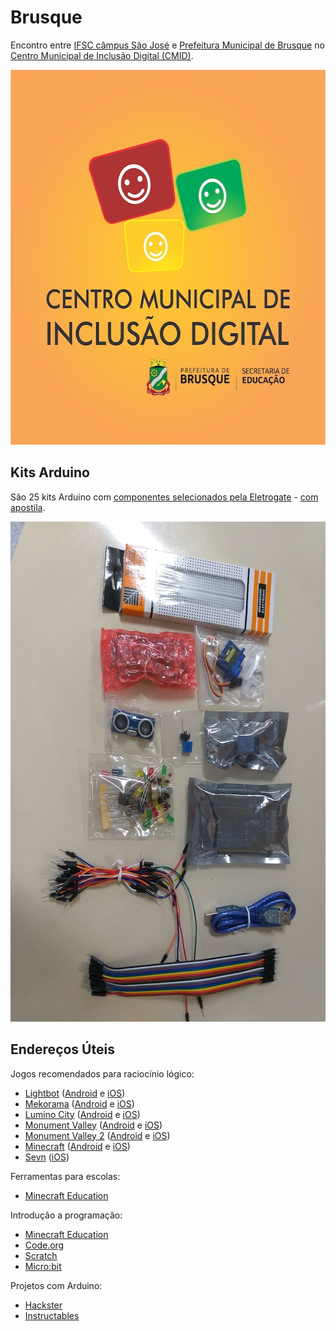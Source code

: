 # Brusque

Encontro entre [IFSC câmpus São José](https://www.ifsc.edu.br/web/campus-sao-jose) e [Prefeitura Municipal de Brusque](http://www.brusque.sc.gov.br/) no [Centro Municipal de Inclusão Digital (CMID)](https://goo.gl/maps/yyNzhhUnHfFX87FP8).

<div align="center"><img alt="Centro Municipal de Inclusão Digital" width="600" height="600" src="cmid_avatar.png"></div>

## Kits Arduino

São 25 kits Arduino com [componentes selecionados pela Eletrogate](https://www.eletrogate.com/kit-beginning) - [com apostila](https://conteudo.eletrogate.com/apostila-arduino-beginning).

<div align="center"><img alt="Centro Municipal de Inclusão Digital" width="600" height="800" src="kit-arduino.png"></div>

## Endereços Úteis

Jogos recomendados para raciocínio lógico:

- [Lightbot](http://lightbot.com) ([Android](https://play.google.com/store/apps/details?id=com.lightbot.lightbot) e [iOS](https://itunes.apple.com/us/app/lightbot-programming-puzzles/id657638474?mt=8))
- [Mekorama](http://www.mekorama.com) ([Android](https://play.google.com/store/apps/details?id=com.martinmagni.mekorama) e [iOS](https://itunes.apple.com/br/app/mekorama/id1079464948?mt=8))
- [Lumino City](http://www.luminocitygame.com) ([Android](https://play.google.com/store/apps/details?id=air.com.noodlecake.luminocity&hl=pt_BR) e [iOS](https://itunes.apple.com/br/app/lumino-city/id958604518?mt=8))
- [Monument Valley](https://www.ustwo.com/work/monument-valley-mobile-games) ([Android](https://play.google.com/store/apps/details?id=com.ustwo.monumentvalley&hl=pt_BR) e [iOS](https://itunes.apple.com/br/app/monument-valley/id728293409?mt=8))
- [Monument Valley 2](https://www.ustwo.com/work/monument-valley-mobile-games) ([Android](https://play.google.com/store/apps/details?id=com.ustwo.monumentvalley2&hl=pt_BR) e [iOS](https://itunes.apple.com/br/app/monument-valley-2/id1187265767?mt=8))
- [Minecraft](https://www.minecraft.net/pt-br/) ([Android](https://play.google.com/store/apps/details?id=com.mojang.minecraftpe) e [iOS](https://itunes.apple.com/br/app/minecraft/id479516143?mt=8))
- [Sevn](https://spielstein.com/apps/sevn) ([iOS](https://itunes.apple.com/us/app/sevn/id1179097907?mt=8))

Ferramentas para escolas:

- [Minecraft Education](https://education.minecraft.net)

Introdução a programação:

- [Minecraft Education](https://education.minecraft.net)
- [Code.org](https://code.org)
- [Scratch](https://scratch.mit.edu)
- [Micro:bit](https://makecode.microbit.org)

Projetos com Arduino:

- [Hackster](https://www.hackster.io/arduino)
- [Instructables](https://www.instructables.com/circuits/arduino/projects/)
